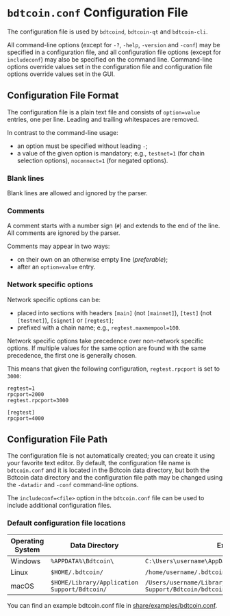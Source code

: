 # `bdtcoin.conf` Configuration File

The configuration file is used by `bdtcoind`, `bdtcoin-qt` and `bdtcoin-cli`.

All command-line options (except for `-?`, `-help`, `-version` and `-conf`) may be specified in a configuration file, and all configuration file options (except for `includeconf`) may also be specified on the command line. Command-line options override values set in the configuration file and configuration file options override values set in the GUI.

## Configuration File Format

The configuration file is a plain text file and consists of `option=value` entries, one per line. Leading and trailing whitespaces are removed.

In contrast to the command-line usage:
- an option must be specified without leading `-`;
- a value of the given option is mandatory; e.g., `testnet=1` (for chain selection options), `noconnect=1` (for negated options).

### Blank lines

Blank lines are allowed and ignored by the parser.

### Comments

A comment starts with a number sign (`#`) and extends to the end of the line. All comments are ignored by the parser.

Comments may appear in two ways:
- on their own on an otherwise empty line (_preferable_);
- after an `option=value` entry.

### Network specific options

Network specific options can be:
- placed into sections with headers `[main]` (not `[mainnet]`), `[test]` (not `[testnet]`), `[signet]` or `[regtest]`;
- prefixed with a chain name; e.g., `regtest.maxmempool=100`.

Network specific options take precedence over non-network specific options.
If multiple values for the same option are found with the same precedence, the
first one is generally chosen.

This means that given the following configuration, `regtest.rpcport` is set to `3000`:

```
regtest=1
rpcport=2000
regtest.rpcport=3000

[regtest]
rpcport=4000
```

## Configuration File Path

The configuration file is not automatically created; you can create it using your favorite text editor. By default, the configuration file name is `bdtcoin.conf` and it is located in the Bdtcoin data directory, but both the Bdtcoin data directory and the configuration file path may be changed using the `-datadir` and `-conf` command-line options.

The `includeconf=<file>` option in the `bdtcoin.conf` file can be used to include additional configuration files.

### Default configuration file locations

Operating System | Data Directory | Example Path
-- | -- | --
Windows | `%APPDATA%\Bdtcoin\` | `C:\Users\username\AppData\Roaming\Bdtcoin\bdtcoin.conf`
Linux | `$HOME/.bdtcoin/` | `/home/username/.bdtcoin/bdtcoin.conf`
macOS | `$HOME/Library/Application Support/Bdtcoin/` | `/Users/username/Library/Application Support/Bdtcoin/bdtcoin.conf`

You can find an example bdtcoin.conf file in [share/examples/bdtcoin.conf](../share/examples/bdtcoin.conf).
